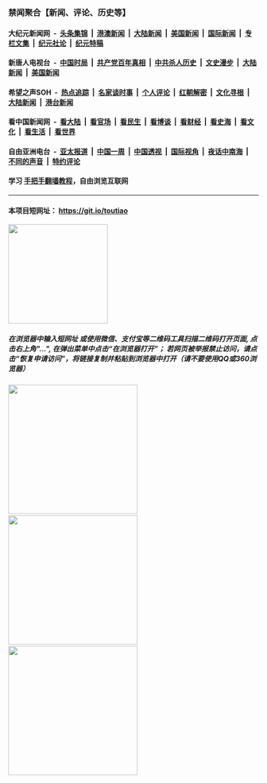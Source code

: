 ### 禁闻聚合【新闻、评论、历史等】

#### 大纪元新闻网 &nbsp;-&nbsp; [头条集锦](indexes/E头条集锦.md?t=03170502) &nbsp;|&nbsp; [港澳新闻](indexes/E港澳新闻.md?t=03170502)  &nbsp;|&nbsp; [大陆新闻](indexes/E大陆新闻.md?t=03170502) &nbsp;|&nbsp; [美国新闻](indexes/E美国新闻.md?t=03170502) &nbsp;|&nbsp; [国际新闻](indexes/E国际新闻.md?t=03170502) &nbsp;|&nbsp; [专栏文集](indexes/E专栏文集.md?t=03170502) &nbsp;|&nbsp; [纪元社论](indexes/E纪元社论.md?t=03170502) &nbsp;|&nbsp; [纪元特稿](indexes/E纪元特稿.md?t=03170502) 

#### 新唐人电视台 &nbsp;-&nbsp; [中国时局](indexes/N中国时局.md?t=03170502) &nbsp;|&nbsp; [共产党百年真相](indexes/N共产党百年真相.md?t=03170502) &nbsp;|&nbsp; [中共杀人历史](indexes/N中共杀人历史.md?t=03170502) &nbsp;|&nbsp; [文史漫步](indexes/N文史漫步.md?t=03170502) &nbsp;|&nbsp; [大陆新闻](indexes/N大陆新闻.md?t=03170502) &nbsp;|&nbsp; [美国新闻](indexes/N美国新闻.md?t=03170502)

#### 希望之声SOH &nbsp;-&nbsp; [热点追踪](indexes/H热点追踪.md?t=03170502) &nbsp;|&nbsp; [名家谈时事](indexes/H名家谈时事.md?t=03170502) &nbsp;|&nbsp; [个人评论](indexes/H个人评论.md?t=03170502)  &nbsp;|&nbsp; [红朝解密](indexes/H红朝解密.md?t=03170502) &nbsp;|&nbsp; [文化寻根](indexes/H文化寻根.md?t=03170502) &nbsp;|&nbsp; [大陆新闻](indexes/H大陆新闻.md?t=03170502) &nbsp;|&nbsp; [港台新闻](indexes/H港台新闻.md?t=03170502)

#### 看中国新闻网 &nbsp;-&nbsp; [看大陆](indexes/S看大陆.md?t=03170502) &nbsp;|&nbsp; [看官场](indexes/S看官场.md?t=03170502) &nbsp;|&nbsp; [看民生](indexes/S看民生.md?t=03170502)  &nbsp;|&nbsp; [看博谈](indexes/S看博谈.md?t=03170502) &nbsp;|&nbsp; [看财经](indexes/S看财经.md?t=03170502) &nbsp;|&nbsp; [看史海](indexes/S看史海.md?t=03170502) &nbsp;|&nbsp; [看文化](indexes/S看文化.md?t=03170502) &nbsp;|&nbsp; [看生活](indexes/S看生活.md?t=03170502) &nbsp;|&nbsp; [看世界](indexes/S看世界.md?t=03170502)

#### 自由亚洲电台 &nbsp;-&nbsp; [亚太报道](indexes/R亚太报道.md?t=03170502) &nbsp;|&nbsp; [中国一周](indexes/R中国一周.md?t=03170502) &nbsp;|&nbsp; [中国透视](indexes/R中国透视.md?t=03170502)  &nbsp;|&nbsp; [国际视角](indexes/R国际视角.md?t=03170502) &nbsp;|&nbsp; [夜话中南海](indexes/R夜话中南海.md?t=03170502) &nbsp;|&nbsp; [不同的声音](indexes/R不同的声音.md?t=03170502) &nbsp;|&nbsp; [特约评论](indexes/R特约评论.md?t=03170502)

#### 学习 [手把手翻墙教程](https://github.com/gfw-breaker/guides/wiki)，自由浏览互联网

----

#### 本项目短网址： https://git.io/toutiao
<img src="https://raw.githubusercontent.com/gfw-breaker/banned-news/master/scripts/img/qr.png" width="200px"/>  

##### 在浏览器中输入短网址 或使用微信、支付宝等二维码工具扫描二维码打开页面, 点击右上角"...", 在弹出菜单中点击“在浏览器打开”； 若网页被举报禁止访问，请点击“恢复申请访问”，将链接复制并粘贴到浏览器中打开（请不要使用QQ或360浏览器）

<img src="https://raw.githubusercontent.com/gfw-breaker/banned-news/master/scripts/img/1.png" width="260px"/> &nbsp; <img src="https://raw.githubusercontent.com/gfw-breaker/banned-news/master/scripts/img/2.png" width="260px"/> &nbsp; <img src="https://raw.githubusercontent.com/gfw-breaker/banned-news/master/scripts/img/3.png" width="260px"/>
